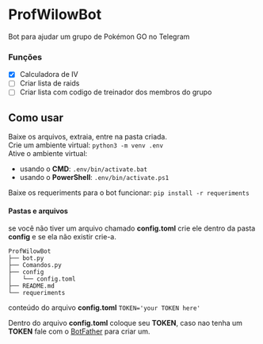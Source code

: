# ProfWilowBot

Bot para ajudar um grupo de Pokémon GO no Telegram

### Funções
- [x] Calculadora de IV
- [ ] Criar lista de raids
- [ ] Criar lista com codigo de treinador dos membros do grupo

## Como usar

Baixe os arquivos, extraia, entre na pasta criada.  
Crie um ambiente virtual: `python3 -m venv .env`  
Ative o ambiente virtual:  
- usando o **CMD**: `.env/bin/activate.bat`  
- usando o **PowerShell**: `.env/bin/activate.ps1`  

Baixe os requeriments para o bot funcionar: `pip install -r requeriments`

#### Pastas e arquivos

se você não tiver um arquivo chamado **config.toml** crie ele dentro da pasta **config** e se ela não existir crie-a.

```
ProfWilowBot
├── bot.py
├── Comandos.py
├── config
│   └── config.toml
├── README.md
└── requeriments
```

conteúdo do arquivo **config.toml**
`TOKEN='your TOKEN here'`

Dentro do arquivo **config.toml** coloque seu **TOKEN**, caso nao tenha um **TOKEN** fale com o [BotFather](https://t.me/BotFather) para criar um.
